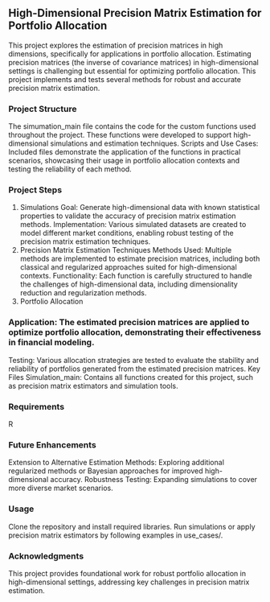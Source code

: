 ## High-Dimensional Precision Matrix Estimation for Portfolio Allocation
This project explores the estimation of precision matrices in high dimensions, specifically for applications in portfolio allocation. Estimating precision matrices (the inverse of covariance matrices) in high-dimensional settings is challenging but essential for optimizing portfolio allocation. This project implements and tests several methods for robust and accurate precision matrix estimation.

### Project Structure
The simumation_main file contains the code for the custom functions used throughout the project. These functions were developed to support high-dimensional simulations and estimation techniques.
Scripts and Use Cases: Included files demonstrate the application of the functions in practical scenarios, showcasing their usage in portfolio allocation contexts and testing the reliability of each method.
### Project Steps
1. Simulations
Goal: Generate high-dimensional data with known statistical properties to validate the accuracy of precision matrix estimation methods.
Implementation: Various simulated datasets are created to model different market conditions, enabling robust testing of the precision matrix estimation techniques.
2. Precision Matrix Estimation Techniques
Methods Used: Multiple methods are implemented to estimate precision matrices, including both classical and regularized approaches suited for high-dimensional contexts.
Functionality: Each function is carefully structured to handle the challenges of high-dimensional data, including dimensionality reduction and regularization methods.
3. Portfolio Allocation
### Application: The estimated precision matrices are applied to optimize portfolio allocation, demonstrating their effectiveness in financial modeling.

Testing: Various allocation strategies are tested to evaluate the stability and reliability of portfolios generated from the estimated precision matrices.
Key Files
Simulation_main: Contains all functions created for this project, such as precision matrix estimators and simulation tools.

### Requirements
R
### Future Enhancements
Extension to Alternative Estimation Methods: Exploring additional regularized methods or Bayesian approaches for improved high-dimensional accuracy.
Robustness Testing: Expanding simulations to cover more diverse market scenarios.
### Usage
Clone the repository and install required libraries.
Run simulations or apply precision matrix estimators by following examples in use_cases/.
### Acknowledgments
This project provides foundational work for robust portfolio allocation in high-dimensional settings, addressing key challenges in precision matrix estimation.
